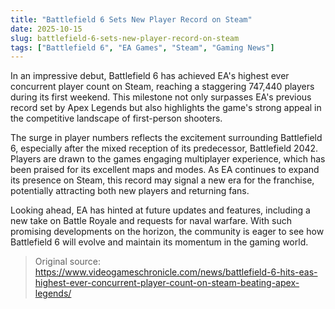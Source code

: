 ```yaml
---
title: "Battlefield 6 Sets New Player Record on Steam"
date: 2025-10-15
slug: battlefield-6-sets-new-player-record-on-steam
tags: ["Battlefield 6", "EA Games", "Steam", "Gaming News"]
---
```


In an impressive debut, Battlefield 6 has achieved EA's highest ever concurrent player count on Steam, reaching a staggering 747,440 players during its first weekend. This milestone not only surpasses EA's previous record set by Apex Legends but also highlights the game's strong appeal in the competitive landscape of first-person shooters.

The surge in player numbers reflects the excitement surrounding Battlefield 6, especially after the mixed reception of its predecessor, Battlefield 2042. Players are drawn to the games engaging multiplayer experience, which has been praised for its excellent maps and modes. As EA continues to expand its presence on Steam, this record may signal a new era for the franchise, potentially attracting both new players and returning fans.

Looking ahead, EA has hinted at future updates and features, including a new take on Battle Royale and requests for naval warfare. With such promising developments on the horizon, the community is eager to see how Battlefield 6 will evolve and maintain its momentum in the gaming world.

> Original source: https://www.videogameschronicle.com/news/battlefield-6-hits-eas-highest-ever-concurrent-player-count-on-steam-beating-apex-legends/